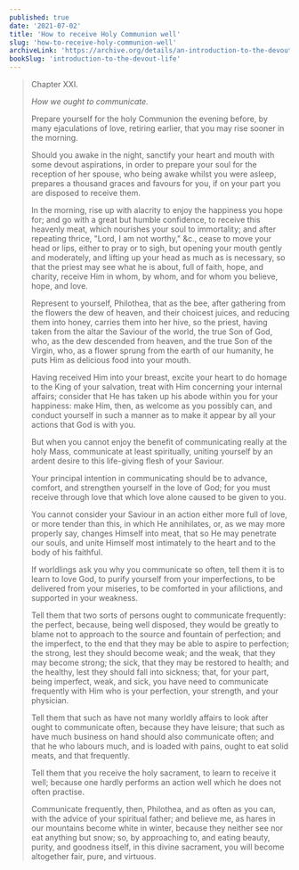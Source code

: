 ```yaml
---
published: true
date: '2021-07-02'
title: 'How to receive Holy Communion well'
slug: 'how-to-receive-holy-communion-well'
archiveLink: 'https://archive.org/details/an-introduction-to-the-devout-life/page/87?view=theater'
bookSlug: 'introduction-to-the-devout-life'
---
```


> Chapter XXI.
>
> *How we ought to communicate.*
>
> Prepare yourself for the holy Communion the evening before, by many ejaculations of love, retiring earlier, that you may rise sooner in the morning.
>
> Should you awake in the night, sanctify your heart and mouth with some devout aspirations, in order to prepare your soul for the reception of her spouse, who being awake whilst you were asleep, prepares a thousand graces and favours for you, if on your part you are disposed to receive them.
>
> In the morning, rise up with alacrity to enjoy the happiness you hope for; and go with a great but humble confidence, to receive this heavenly meat, which nourishes your soul to immortality; and after repeating thrice, "Lord, I am not worthy," &c., cease to move your head or lips, either to pray or to sigh, but opening your mouth gently and moderately, and lifting up your head as much as is necessary, so that the priest may see what he is about, full of faith, hope, and charity, receive Him in whom, by whom, and for whom you believe, hope, and love.
>
> Represent to yourself, Philothea, that as the bee, after gathering from the flowers the dew of heaven, and their choicest juices, and reducing them into honey, carries them into her hive, so the priest, having taken from the altar the Saviour of the world, the true Son of God, who, as the dew descended from heaven, and the true Son of the Virgin, who, as a flower sprung from the earth of our humanity, he puts Him as delicious food into your mouth.
>
> Having received Him into your breast, excite your heart to do homage to the King of your salvation, treat with Him concerning your internal affairs; consider that He has taken up his abode within you for your happiness: make Him, then, as welcome as you possibly can, and conduct yourself in such a manner as to make it appear by all your actions that God is with you.
>
> But when you cannot enjoy the benefit of communicating really at the holy Mass, communicate at least spiritually, uniting yourself by an ardent desire to this life-giving flesh of your Saviour.
>
> Your principal intention in communicating should be to advance, comfort, and strengthen yourself in the love of God; for you must receive through love that which love alone caused to be given to you.
>
> You cannot consider your Saviour in an action either more full of love, or more tender than this, in which He annihilates, or, as we may more properly say, changes Himself into meat, that so He may penetrate our souls, and unite Himself most intimately to the heart and to the body of his faithful.
>
> If worldlings ask you why you communicate so often, tell them it is to learn to love God, to purify yourself from your imperfections, to be delivered from your miseries, to be comforted in your afilictions, and supported in your weakness.
>
> Tell them that two sorts of persons ought to communicate frequently: the perfect, because, being well disposed, they would be greatly to blame not to approach to the source and fountain of perfection; and the imperfect, to the end that they may be able to aspire to perfection; the strong, lest they should become weak; and the weak, that they may become strong; the sick, that they may be restored to health; and the healthy, lest they should fall into sickness; that, for your part, being imperfect, weak, and sick, you have need to communicate frequently with Him who is your perfection, your strength, and your physician.
>
> Tell them that such as have not many worldly affairs to look after ought to communicate often, because they have leisure; that such as have much business on hand should also communicate often; and that he who labours much, and is loaded with pains, ought to eat solid meats, and that frequently.
>
> Tell them that you receive the holy sacrament, to learn to receive it well; because one hardly performs an action well which he does not often practise.
>
> Communicate frequently, then, Philothea, and as often as you can, with the advice of your spiritual father; and believe me, as hares in our mountains become white in winter, because they neither see nor eat anything but snow; so, by approaching to, and eating beauty, purity, and goodness itself, in this divine sacrament, you will become altogether fair, pure, and virtuous.